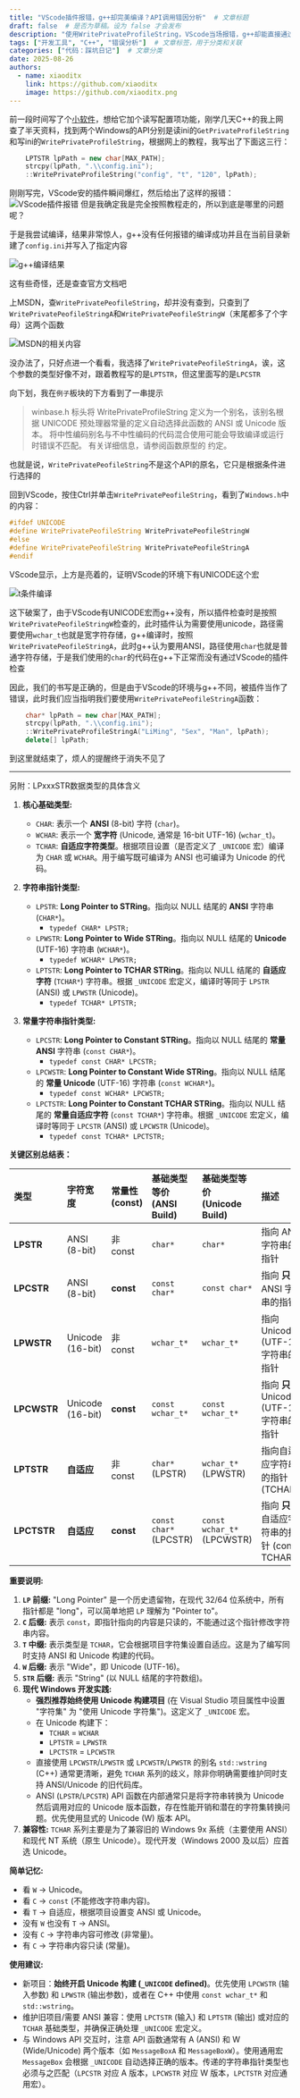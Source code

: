 ```yaml
---
title: "VScode插件报错，g++却完美编译？API调用错因分析"  # 文章标题
draft: false  # 是否为草稿。设为 false 才会发布
description: "使用WritePrivateProfileString，VScode当场报错，g++却能直接通过编译？那必须分析一下了"  # 文章摘要
tags: ["开发工具", "C++", "错误分析"]  # 文章标签，用于分类和关联
categories: ["代码：踩坑日记"]  # 文章分类
date: 2025-08-26
authors:
  - name: xiaoditx
    link: https://github.com/xiaoditx
    image: https://github.com/xiaoditx.png
---
```

 
前一段时间写了个[小软件](https://github.com/xiaoditx/BeepMusic)，想给它加个读写配置项功能，刚学几天C++的我上网查了半天资料，找到两个Windows的API分别是读ini的`GetPrivateProfileString`和写ini的`WritePrivateProfileString`，根据网上的教程，我写出了下面这三行：

```cpp
    LPTSTR lpPath = new char[MAX_PATH];
    strcpy(lpPath, ".\\config.ini");
    ::WritePrivateProfileString("config", "t", "120", lpPath);
```

刚刚写完，VScode安的插件瞬间爆红，然后给出了这样的报错：
![VScode插件报错](/imgs/blogs/VScode报错，g++通过，GetPrivateProfileString/184a967e89d542c3be6e63b16667e2a3.png)
但是我确定我是完全按照教程走的，所以到底是哪里的问题呢？

于是我尝试编译，结果非常惊人，g++没有任何报错的编译成功并且在当前目录新建了`config.ini`并写入了指定内容

![g++编译结果](/imgs/blogs/VScode报错，g++通过，GetPrivateProfileString/83ab9c632d1e463596644c4afcc60d14.png)


这有些奇怪，还是查查官方文档吧

上MSDN，查`WritePrivatePeofileString`，却并没有查到，只查到了`WritePrivatePeofileStringA`和`WritePrivatePeofileStringW`（末尾都多了个字母）这两个函数

![MSDN的相关内容](/imgs/blogs/VScode报错，g++通过，GetPrivateProfileString/9e5fe8e0a5074f0ba5d570c9a3ef2023.png)


没办法了，只好点进一个看看，我选择了`WritePrivatePeofileStringA`，诶，这个参数的类型好像不对，跟着教程写的是`LPTSTR`，但这里面写的是`LPCSTR`

向下划，我在`例子`板块的下方看到了一串提示

> winbase.h 标头将 WritePrivateProfileString 定义为一个别名，该别名根据 UNICODE 预处理器常量的定义自动选择此函数的 ANSI 或 Unicode 版本。 将中性编码别名与不中性编码的代码混合使用可能会导致编译或运行时错误不匹配。 有关详细信息，请参阅函数原型的 约定。

也就是说，`WritePrivatePeofileString`不是这个API的原名，它只是根据条件进行选择的

回到VScode，按住Ctrl并单击`WritePrivatePeofileString`，看到了`Windows.h`中的内容：

```cpp
#ifdef UNICODE
#define WritePrivatePeofileString WritePrivatePeofileStringW
#else
#define WritePrivatePeofileString WritePrivatePeofileStringA
#endif
```

VScode显示，上方是亮着的，证明VScode的环境下有UNICODE这个宏

![t条件编译](/imgs/blogs/VScode报错，g++通过，GetPrivateProfileString/389e5b23cc314530822b326a0f848859.png)


这下破案了，由于VScode有UNICODE宏而g++没有，所以插件检查时是按照`WritePrivatePeofileStringW`检查的，此时插件认为需要使用unicode，路径需要使用`wchar_t`也就是宽字符存储，g++编译时，按照`WritePrivatePeofileStringA`，此时g++认为要用ANSI，路径使用`char`也就是普通字符存储，于是我们使用的`char`的代码在g++下正常而没有通过VScode的插件检查

因此，我们的书写是正确的，但是由于VScode的环境与g++不同，被插件当作了错误，此时我们应当指明我们要使用`WritePrivatePeofileStringA`函数：

```cpp
    char* lpPath = new char[MAX_PATH];
    strcpy(lpPath, ".\\config.ini");
    ::WritePrivateProfileStringA("LiMing", "Sex", "Man", lpPath); 
    delete[] lpPath;
```

到这里就结束了，烦人的提醒终于消失不见了

-----

另附：LPxxxSTR数据类型的具体含义

1.  **核心基础类型:**
    *   `CHAR`: 表示一个 **ANSI** (8-bit) 字符 (`char`)。
    *   `WCHAR`: 表示一个 **宽字符** (Unicode, 通常是 16-bit UTF-16) (`wchar_t`)。
    *   `TCHAR`: **自适应字符类型**。根据项目设置（是否定义了 `_UNICODE` 宏）编译为 `CHAR` 或 `WCHAR`。用于编写既可编译为 ANSI 也可编译为 Unicode 的代码。

2.  **字符串指针类型:**
    *   `LPSTR`: **Long Pointer to STRing**。指向以 NULL 结尾的 **ANSI** 字符串 (`CHAR*`)。
        *   `typedef CHAR* LPSTR;`
    *   `LPWSTR`: **Long Pointer to Wide STRing**。指向以 NULL 结尾的 **Unicode** (UTF-16) 字符串 (`WCHAR*`)。
        *   `typedef WCHAR* LPWSTR;`
    *   `LPTSTR`: **Long Pointer to TCHAR STRing**。指向以 NULL 结尾的 **自适应字符** (`TCHAR*`) 字符串。根据 `_UNICODE` 宏定义，编译时等同于 `LPSTR` (ANSI) 或 `LPWSTR` (Unicode)。
        *   `typedef TCHAR* LPTSTR;`

3.  **常量字符串指针类型:**
    *   `LPCSTR`: **Long Pointer to Constant STRing**。指向以 NULL 结尾的 **常量 ANSI** 字符串 (`const CHAR*`)。
        *   `typedef const CHAR* LPCSTR;`
    *   `LPCWSTR`: **Long Pointer to Constant Wide STRing**。指向以 NULL 结尾的 **常量 Unicode** (UTF-16) 字符串 (`const WCHAR*`)。
        *   `typedef const WCHAR* LPCWSTR;`
    *   `LPCTSTR`: **Long Pointer to Constant TCHAR STRing**。指向以 NULL 结尾的 **常量自适应字符** (`const TCHAR*`) 字符串。根据 `_UNICODE` 宏定义，编译时等同于 `LPCSTR` (ANSI) 或 `LPCWSTR` (Unicode)。
        *   `typedef const TCHAR* LPCTSTR;`

**关键区别总结表：**

| 类型      | 字符宽度      | 常量性 (const) | 基础类型等价 (ANSI Build) | 基础类型等价 (Unicode Build) | 描述                                         |
| :-------- | :------------ | :------------- | :------------------------ | :--------------------------- | :------------------------------------------- |
| **LPSTR** | ANSI (8-bit)  | 非 const       | `char*`                   | `char*`                      | 指向 ANSI 字符串的指针                       |
| **LPCSTR**| ANSI (8-bit)  | **const**      | `const char*`             | `const char*`                | 指向 **只读** ANSI 字符串的指针              |
| **LPWSTR**| Unicode (16-bit) | 非 const     | `wchar_t*`                | `wchar_t*`                   | 指向 Unicode (UTF-16) 字符串的指针           |
| **LPCWSTR**| Unicode (16-bit)| **const**    | `const wchar_t*`          | `const wchar_t*`             | 指向 **只读** Unicode (UTF-16) 字符串的指针  |
| **LPTSTR**| **自适应**    | 非 const       | `char*` (LPSTR)           | `wchar_t*` (LPWSTR)          | 指向自适应字符串的指针 (TCHAR*)              |
| **LPCTSTR**| **自适应**   | **const**      | `const char*` (LPCSTR)    | `const wchar_t*` (LPCWSTR)   | 指向 **只读** 自适应字符串的指针 (const TCHAR*) |

**重要说明:**

1.  **`LP` 前缀:** "Long Pointer" 是一个历史遗留物，在现代 32/64 位系统中，所有指针都是 "long"，可以简单地把 `LP` 理解为 "Pointer to"。
2.  **`C` 后缀:** 表示 `const`，即指针指向的内容是只读的，不能通过这个指针修改字符串内容。
3.  **`T` 中缀:** 表示类型是 `TCHAR`，它会根据项目字符集设置自适应。这是为了编写同时支持 ANSI 和 Unicode 构建的代码。
4.  **`W` 后缀:** 表示 "Wide"，即 Unicode (UTF-16)。
5.  **`STR` 后缀:** 表示 "String" (以 NULL 结尾的字符数组)。
6.  **现代 Windows 开发实践:**
    *   **强烈推荐始终使用 Unicode 构建项目** (在 Visual Studio 项目属性中设置 "字符集" 为 "使用 Unicode 字符集")。这定义了 `_UNICODE` 宏。
    *   在 Unicode 构建下：
        *   `TCHAR` = `WCHAR`
        *   `LPTSTR` = `LPWSTR`
        *   `LPCTSTR` = `LPCWSTR`
    *   直接使用 `LPCWSTR`/`LPWSTR` 或 `LPCWSTR`/`LPWSTR` 的别名 `std::wstring` (C++) 通常更清晰，避免 `TCHAR` 系列的歧义，除非你明确需要维护同时支持 ANSI/Unicode 的旧代码库。
    *   ANSI (`LPSTR`/`LPCSTR`) API 函数在内部通常只是将字符串转换为 Unicode 然后调用对应的 Unicode 版本函数，存在性能开销和潜在的字符集转换问题。优先使用显式的 Unicode (W) 版本 API。
7.  **兼容性:** `TCHAR` 系列主要是为了兼容旧的 Windows 9x 系统（主要使用 ANSI）和现代 NT 系统（原生 Unicode）。现代开发（Windows 2000 及以后）应首选 Unicode。

**简单记忆:**

*   看 `W` -> Unicode。
*   看 `C` -> `const` (不能修改字符串内容)。
*   看 `T` -> 自适应，根据项目设置变 ANSI 或 Unicode。
*   没有 `W` 也没有 `T` -> ANSI。
*   没有 `C` -> 字符串内容可修改 (非常量)。
*   有 `C` -> 字符串内容只读 (常量)。

**使用建议:**

*   新项目：**始终开启 Unicode 构建 (`_UNICODE` defined)**。优先使用 `LPCWSTR` (输入参数) 和 `LPWSTR` (输出参数)，或者在 C++ 中使用 `const wchar_t*` 和 `std::wstring`。
*   维护旧项目/需要 ANSI 兼容：使用 `LPCTSTR` (输入) 和 `LPTSTR` (输出) 或对应的 `TCHAR` 基础类型，并确保正确处理 `_UNICODE` 宏定义。
*   与 Windows API 交互时，注意 API 函数通常有 A (ANSI) 和 W (Wide/Unicode) 两个版本（如 `MessageBoxA` 和 `MessageBoxW`）。使用通用宏 `MessageBox` 会根据 `_UNICODE` 自动选择正确的版本。传递的字符串指针类型也必须与之匹配（`LPCSTR` 对应 A 版本，`LPCWSTR` 对应 W 版本，`LPCTSTR` 对应通用宏）。
